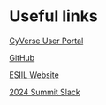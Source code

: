 # Useful links 

[CyVerse User Portal](https://user.cyverse.org/services)

[GitHub](https://github.com/)

[ESIIL Website](https://esiil.org/)

[2024 Summit Slack](https://join.slack.com/t/slack-ekh3745/shared_invite/zt-2ffdma1ck-rdDxOfWeNIk29vhbCwpHzQ)
